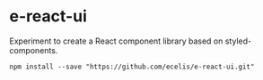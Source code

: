 # e-react-ui

Experiment to create a React component library based on styled-components.

```
npm install --save "https://github.com/ecelis/e-react-ui.git"
```

